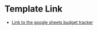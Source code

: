 # Template Link

- [Link to the google sheets budget tracker](https://docs.google.com/spreadsheets/d/1zyaax9wqSOymEvKDd-azXos53k7ihWIQKkCk6yA-p6U/edit?usp=sharing)
